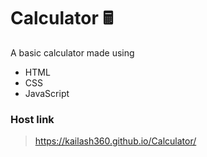 # Calculator 🖩
A basic calculator made using
- HTML
- CSS
- JavaScript

### Host link
> https://kailash360.github.io/Calculator/
